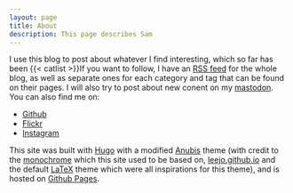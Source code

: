 ```yaml
---
layout: page
title: About
description: This page describes Sam
---
```


I use this blog to post about whatever I find interesting, which so far has been
{{< catlist >}}If you want to follow, I have an [RSS
feed](https://sams96.github.io/index.xml) for the whole blog, as well as
separate ones for each category and tag that can be found on their pages. I will
also try to post about new conent on my
[mastodon](https://toot.io/@mondoman712). You can also find me on:

* [Github](https://github.com/sams96)
* [Flickr](https://flickr.com/photos/ss9679)
* [Instagram](https://instagram.com/mondoman712)


This site was built with [Hugo](https://gohugo.io) with a modified
[Anubis](https://github.com/mitrichius/hugo-theme-anubis) theme (with credit to
the [monochrome](https://github.com/dyutibarma/monochrome) which this site used
to be based on, [leejo.github.io](https://leejo.github.io) and the default
[LaTeX](https://www.latex-project.org) theme which were all inspirations for
this theme), and is hosted on [Github Pages](https://pages.github.com).
